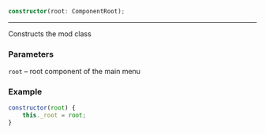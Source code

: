 ```ts
constructor(root: ComponentRoot);
```

<hr>

Constructs the mod class

### Parameters

`root`       &ndash; root component of the main menu


### Example

```js
constructor(root) {
    this._root = root;
}
```

